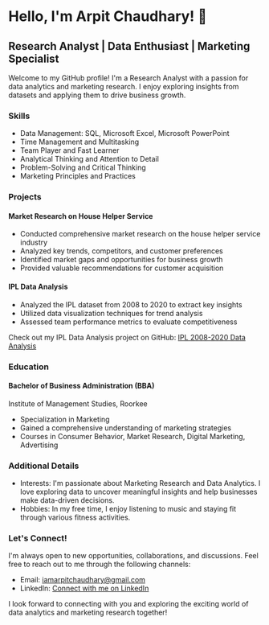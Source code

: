 # Hello, I'm Arpit Chaudhary! 👋
## Research Analyst | Data Enthusiast | Marketing Specialist

Welcome to my GitHub profile! I'm a Research Analyst with a passion for data analytics and marketing research. I enjoy exploring insights from datasets and applying them to drive business growth.

### Skills
- Data Management: SQL, Microsoft Excel, Microsoft PowerPoint
- Time Management and Multitasking
- Team Player and Fast Learner
- Analytical Thinking and Attention to Detail
- Problem-Solving and Critical Thinking
- Marketing Principles and Practices

### Projects
#### Market Research on House Helper Service
- Conducted comprehensive market research on the house helper service industry
- Analyzed key trends, competitors, and customer preferences
- Identified market gaps and opportunities for business growth
- Provided valuable recommendations for customer acquisition

#### IPL Data Analysis
- Analyzed the IPL dataset from 2008 to 2020 to extract key insights
- Utilized data visualization techniques for trend analysis
- Assessed team performance metrics to evaluate competitiveness

Check out my IPL Data Analysis project on GitHub: [IPL 2008-2020 Data Analysis](https://github.com/iamarpitchaudhary/IPL-2008-2020-data-analysis)

### Education
#### Bachelor of Business Administration (BBA)
Institute of Management Studies, Roorkee
- Specialization in Marketing
- Gained a comprehensive understanding of marketing strategies
- Courses in Consumer Behavior, Market Research, Digital Marketing, Advertising

### Additional Details
- Interests: I'm passionate about Marketing Research and Data Analytics. I love exploring data to uncover meaningful insights and help businesses make data-driven decisions.
- Hobbies: In my free time, I enjoy listening to music and staying fit through various fitness activities.

### Let's Connect!
I'm always open to new opportunities, collaborations, and discussions. Feel free to reach out to me through the following channels:

- Email: iamarpitchaudhary@gmail.com
- LinkedIn: [Connect with me on LinkedIn](https://www.linkedin.com/in/arpitchaudhary/)

I look forward to connecting with you and exploring the exciting world of data analytics and marketing research together!
